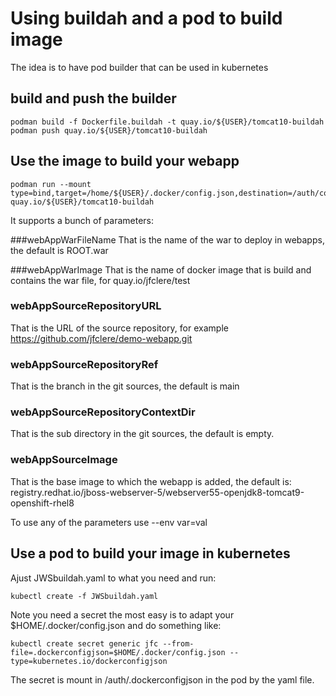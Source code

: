 # Using buildah and a pod to build image

The idea is to have pod builder that can be used in kubernetes

## build and push the builder

```
podman build -f Dockerfile.buildah -t quay.io/${USER}/tomcat10-buildah
podman push quay.io/${USER}/tomcat10-buildah
```

## Use the image to build your webapp

```
podman run --mount type=bind,target=/home/${USER}/.docker/config.json,destination=/auth/config.json quay.io/${USER}/tomcat10-buildah
```
It supports a bunch of parameters:

###webAppWarFileName
That is the name of the war to deploy in webapps, the default is ROOT.war

###webAppWarImage
That is the name of docker image that is build and contains the war file, for quay.io/jfclere/test

### webAppSourceRepositoryURL
That is the URL of the source repository, for example https://github.com/jfclere/demo-webapp.git

### webAppSourceRepositoryRef
That is the branch in the git sources, the default is main

### webAppSourceRepositoryContextDir
That is the sub directory in the git sources, the default is empty.

### webAppSourceImage
That is the base image to which the webapp is added, the default is: registry.redhat.io/jboss-webserver-5/webserver55-openjdk8-tomcat9-openshift-rhel8

To use any of the parameters use --env var=val

## Use a pod to build your image in kubernetes
Ajust JWSbuildah.yaml to what you need and run:
```
kubectl create -f JWSbuildah.yaml
```
Note you need a secret the most easy is to adapt your $HOME/.docker/config.json and do something like:
```
kubectl create secret generic jfc --from-file=.dockerconfigjson=$HOME/.docker/config.json --type=kubernetes.io/dockerconfigjson
```
The secret is mount in /auth/.dockerconfigjson in the pod by the yaml file.
